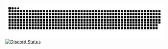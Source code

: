 <picture>
  <source media="(prefers-color-scheme: dark)" srcset="https://raw.githubusercontent.com/platane/platane/output/github-contribution-grid-snake-dark.svg">
  <source media="(prefers-color-scheme: light)" srcset="https://raw.githubusercontent.com/platane/platane/output/github-contribution-grid-snake.svg">
  <img alt="github contribution grid snake animation" src="https://raw.githubusercontent.com/platane/platane/output/github-contribution-grid-snake.svg">
</picture>

<a href="https://discord.com/users/625342643068731392">
    <img width="350" src="https://lanyard.kyrie25.me/api/625342643068731392?imgStyle=square&gradient=e9d6d5-e9d6d5-f3b1b4-ffffff&bg=0d1117" alt="Discord Status">
</a>
